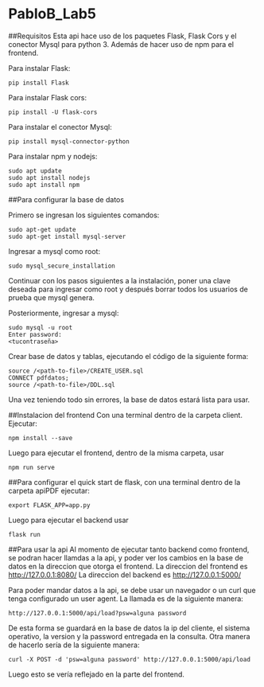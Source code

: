 # PabloB_Lab5
##Requisitos
Esta api hace uso de los paquetes Flask, Flask Cors y el conector Mysql para python 3. Además de hacer uso de npm para el frontend.

Para instalar Flask:

```
pip install Flask
```
Para instalar Flask cors:

```
pip install -U flask-cors
```
Para instalar el conector Mysql:

```
pip install mysql-connector-python
```

Para instalar npm y nodejs:

```
sudo apt update
sudo apt install nodejs
sudo apt install npm
```
##Para configurar la base de datos

Primero se ingresan los siguientes comandos:

```
sudo apt-get update
sudo apt-get install mysql-server
```

Ingresar a mysql como root:

```
sudo mysql_secure_installation
```

Continuar con los pasos siguientes a la instalación, 
poner una clave deseada para ingresar como root y después borrar
todos los usuarios de prueba que mysql genera.

Posteriormente, ingresar a mysql:
```
sudo mysql -u root
Enter password:
<tucontraseña>
```

Crear base de datos y tablas, ejecutando el código de la siguiente forma:
```
source /<path-to-file>/CREATE_USER.sql
CONNECT pdfdatos;
source /<path-to-file>/DDL.sql
```

Una vez teniendo todo sin errores, la base de datos estará lista para usar.

##Instalacion del frontend
Con una terminal dentro de la carpeta client.
Ejecutar:
```
npm install --save
```
Luego para ejecutar el frontend, dentro de la misma carpeta, usar
```
npm run serve
```
##Para configurar el quick start de flask, con una terminal dentro de la carpeta apiPDF ejecutar:

```
export FLASK_APP=app.py
```
Luego para ejecutar el backend usar
```
flask run
```
##Para usar la api
Al momento de ejecutar tanto backend como frontend, se podran hacer llamdas a la api, y poder ver los cambios en la base de datos en la direccion que otorga el frontend.
La direccion del frontend es http://127.0.0.1:8080/
La direccion del backend es http://127.0.0.1:5000/

Para poder mandar datos a la api, se debe usar un navegador o un curl que tenga configurado un user agent. La llamada es de la siguiente manera:
```
http://127.0.0.1:5000/api/load?psw=alguna password
```
De esta forma se guardará en la base de datos la ip del cliente, el sistema operativo, la version y la password entregada en la consulta.
Otra manera de hacerlo sería de la siguiente manera:
```
curl -X POST -d 'psw=alguna password' http://127.0.0.1:5000/api/load
```
Luego esto se vería reflejado en la parte del frontend.


